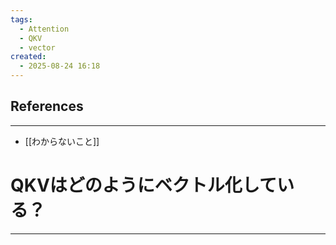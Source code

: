 ```yaml
---
tags:
  - Attention
  - QKV
  - vector
created:
  - 2025-08-24 16:18
---
```



## References
---
- [[わからないこと]]

# QKVはどのようにベクトル化している？
---

